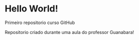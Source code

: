 # Hello World!
 Primeiro repositorio curso GitHub

Repositorio criado durante uma aula do professor Guanabara!